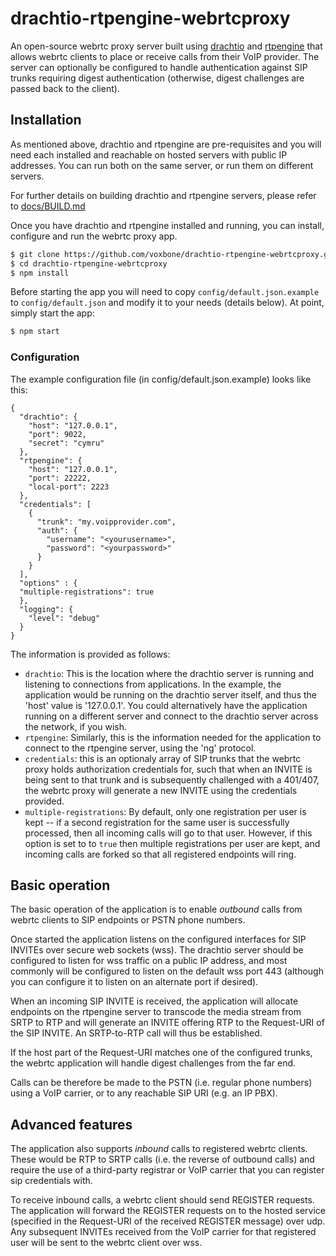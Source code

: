 # drachtio-rtpengine-webrtcproxy

An open-source webrtc proxy server built using [drachtio](https://drachtio.org) and [rtpengine](https://github.com/sipwise/rtpengine) that allows webrtc clients to place or receive calls from their VoIP provider. The server can optionally be configured to handle authentication against SIP trunks requiring digest authentication (otherwise, digest challenges are passed back to the client).

## Installation

As mentioned above, drachtio and rtpengine are pre-requisites and you will need each installed and reachable on hosted servers with public IP addresses.  You can run both on the same server, or run them on different servers.

For further details on building drachtio and rtpengine servers, please refer to [docs/BUILD.md](docs/BUILD.md)

Once you have drachtio and rtpengine installed and running, you can install, configure and run the webrtc proxy app.

```bash
$ git clone https://github.com/voxbone/drachtio-rtpengine-webrtcproxy.git
$ cd drachtio-rtpengine-webrtcproxy
$ npm install
```

Before starting the app you will need to copy `config/default.json.example` to `config/default.json` and modify it to your needs (details below). At point, simply start the app:

```bash
$ npm start
```
### Configuration
The example configuration file (in config/default.json.example) looks like this:
```
{
  "drachtio": {
    "host": "127.0.0.1",
    "port": 9022,
    "secret": "cymru"
  }, 
  "rtpengine": {
    "host": "127.0.0.1",
    "port": 22222,
    "local-port": 2223
  },
  "credentials": [
    {
      "trunk": "my.voipprovider.com",
      "auth": {
        "username": "<yourusername>",
        "password": "<yourpassword>"  
      }
    }
  ],
  "options" : {
  "multiple-registrations": true
  },
  "logging": {
    "level": "debug"
  }
}
```
The information is provided as follows:
* `drachtio`: This is the location where the drachtio server is running and listening to connections from applications.  In the example, the application would be running on the drachtio server itself, and thus the 'host' value is '127.0.0.1'.  You could alternatively have the application running on a different server and connect to the drachtio server across the network, if you wish.
* `rtpengine`: Similarly, this is the information needed for the application to connect to the rtpengine server, using the 'ng' protocol.
* `credentials`: this is an optionaly array of SIP trunks that the webrtc proxy holds authorization credentials for, such that when an INVITE is being sent to that trunk and is subsequently challenged with a 401/407, the webrtc proxy will generate a new INVITE using the credentials provided.  
* `multiple-registrations`: By default, only one registration per user is kept -- if a second registration for the same user is successfully processed, then all incoming calls will go to that user.  However, if this option is set to to `true` then multiple registrations per user are kept, and incoming calls are forked so that all registered endpoints will ring.

## Basic operation

The basic operation of the application is to enable *outbound* calls from webrtc clients to SIP endpoints or PSTN phone numbers.

Once started the application listens on the configured interfaces for SIP INVITEs over secure web sockets (wss).  The drachtio server should be configured to listen for wss traffic on a public IP address, and most commonly will be configured to listen on the default wss port 443 (although you can configure it to listen on an alternate port if desired).

When an incoming SIP INVITE is received, the application will allocate endpoints on the rtpengine server to transcode the media stream from SRTP to RTP and will generate an INVITE offering RTP to the Request-URI of the SIP INVITE.  An SRTP-to-RTP call will thus be established.

If the host part of the Request-URI matches one of the configured trunks, the webrtc application will handle digest challenges from the far end.  

Calls can be therefore be made to the PSTN (i.e. regular phone numbers) using a VoIP carrier, or to any reachable SIP URI (e.g. an IP PBX).

## Advanced features

The application also supports *inbound* calls to registered webrtc clients.  These would be RTP to SRTP calls (i.e. the reverse of outbound calls) and require the use of a third-party registrar or VoIP carrier that you can register sip credentials with.  

To receive inbound calls, a webrtc client should send REGISTER requests.  The application will forward the REGISTER requests on to the hosted service (specified in the Request-URI of the received REGISTER message) over udp.  Any subsequent INVITEs received from the VoIP carrier for that registered user will be sent to the webrtc client over wss.
